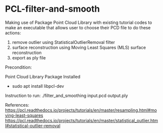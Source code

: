 # PCL-filter-and-smooth

Making use of Package Point Cloud Library with existing tutorial codes to make an executable that allows user to choose their PCD file to do these actions:
1. remove outlier using StatisticalOutlierRemoval filter
2. surface reconstruction using Moving Least Squares (MLS) surface reconstruction
3. export as ply file

Precondition:

Point Cloud Library Package Installed
  - sudo apt install libpcl-dev

Instruction to run:
./filter_and_smoothing input.pcd output.ply

References:
https://pcl.readthedocs.io/projects/tutorials/en/master/resampling.html#moving-least-squares
https://pcl.readthedocs.io/projects/tutorials/en/master/statistical_outlier.html#statistical-outlier-removal
